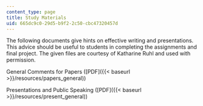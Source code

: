 ```yaml
---
content_type: page
title: Study Materials
uid: 665dc9c0-29d5-b9f2-2c50-cbc47320457d
---
```


The following documents give hints on effective writing and presentations. This advice should be useful to students in completing the assignments and final project. The given files are courtesy of Katharine Ruhl and used with permission.

General Comments for Papers ([PDF]({{< baseurl >}}/resources/papers_general))

Presentations and Public Speaking ([PDF]({{< baseurl >}}/resources/present_general))